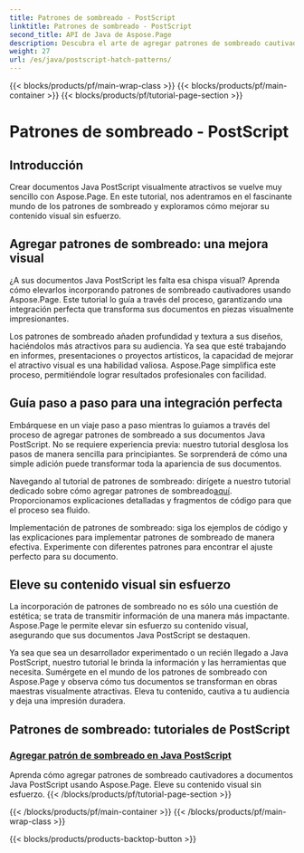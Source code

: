 ```yaml
---
title: Patrones de sombreado - PostScript
linktitle: Patrones de sombreado - PostScript
second_title: API de Java de Aspose.Page
description: Descubra el arte de agregar patrones de sombreado cautivadores a documentos Java PostScript con Aspose.Page. Eleve el contenido visual sin esfuerzo para obtener resultados sorprendentes.
weight: 27
url: /es/java/postscript-hatch-patterns/
---
```


{{< blocks/products/pf/main-wrap-class >}}
{{< blocks/products/pf/main-container >}}
{{< blocks/products/pf/tutorial-page-section >}}

# Patrones de sombreado - PostScript

## Introducción

Crear documentos Java PostScript visualmente atractivos se vuelve muy sencillo con Aspose.Page. En este tutorial, nos adentramos en el fascinante mundo de los patrones de sombreado y exploramos cómo mejorar su contenido visual sin esfuerzo.

## Agregar patrones de sombreado: una mejora visual
¿A sus documentos Java PostScript les falta esa chispa visual? Aprenda cómo elevarlos incorporando patrones de sombreado cautivadores usando Aspose.Page. Este tutorial lo guía a través del proceso, garantizando una integración perfecta que transforma sus documentos en piezas visualmente impresionantes.

Los patrones de sombreado añaden profundidad y textura a sus diseños, haciéndolos más atractivos para su audiencia. Ya sea que esté trabajando en informes, presentaciones o proyectos artísticos, la capacidad de mejorar el atractivo visual es una habilidad valiosa. Aspose.Page simplifica este proceso, permitiéndole lograr resultados profesionales con facilidad.

## Guía paso a paso para una integración perfecta
Embárquese en un viaje paso a paso mientras lo guiamos a través del proceso de agregar patrones de sombreado a sus documentos Java PostScript. No se requiere experiencia previa: nuestro tutorial desglosa los pasos de manera sencilla para principiantes. Se sorprenderá de cómo una simple adición puede transformar toda la apariencia de sus documentos.

Navegando al tutorial de patrones de sombreado: dirígete a nuestro tutorial dedicado sobre cómo agregar patrones de sombreado[aquí](./add-hatch-pattern/). Proporcionamos explicaciones detalladas y fragmentos de código para que el proceso sea fluido.

Implementación de patrones de sombreado: siga los ejemplos de código y las explicaciones para implementar patrones de sombreado de manera efectiva. Experimente con diferentes patrones para encontrar el ajuste perfecto para su documento.

## Eleve su contenido visual sin esfuerzo
La incorporación de patrones de sombreado no es sólo una cuestión de estética; se trata de transmitir información de una manera más impactante. Aspose.Page le permite elevar sin esfuerzo su contenido visual, asegurando que sus documentos Java PostScript se destaquen.

Ya sea que sea un desarrollador experimentado o un recién llegado a Java PostScript, nuestro tutorial le brinda la información y las herramientas que necesita. Sumérgete en el mundo de los patrones de sombreado con Aspose.Page y observa cómo tus documentos se transforman en obras maestras visualmente atractivas. Eleva tu contenido, cautiva a tu audiencia y deja una impresión duradera.
## Patrones de sombreado: tutoriales de PostScript
### [Agregar patrón de sombreado en Java PostScript](./add-hatch-pattern/)
Aprenda cómo agregar patrones de sombreado cautivadores a documentos Java PostScript usando Aspose.Page. Eleve su contenido visual sin esfuerzo.
{{< /blocks/products/pf/tutorial-page-section >}}

{{< /blocks/products/pf/main-container >}}
{{< /blocks/products/pf/main-wrap-class >}}

{{< blocks/products/products-backtop-button >}}
